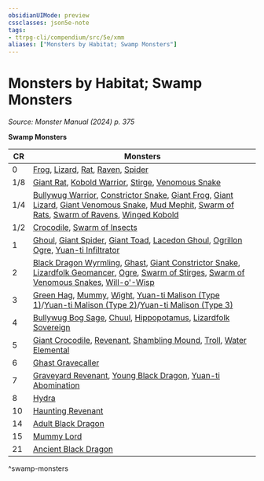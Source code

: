 ```yaml
---
obsidianUIMode: preview
cssclasses: json5e-note
tags:
- ttrpg-cli/compendium/src/5e/xmm
aliases: ["Monsters by Habitat; Swamp Monsters"]
---
```

# Monsters by Habitat; Swamp Monsters
*Source: Monster Manual (2024) p. 375* 

**Swamp Monsters**

| CR | Monsters |
|----|----------|
| 0 | [Frog](3-Compendium/bestiary/beast/frog-xmm.md), [Lizard](3-Compendium/bestiary/beast/lizard-xmm.md), [Rat](3-Compendium/bestiary/beast/rat-xmm.md), [Raven](3-Compendium/bestiary/beast/raven-xmm.md), [Spider](3-Compendium/bestiary/beast/spider-xmm.md) |
| 1/8 | [Giant Rat](3-Compendium/bestiary/beast/giant-rat-xmm.md), [Kobold Warrior](3-Compendium/bestiary/dragon/kobold-warrior-xmm.md), [Stirge](3-Compendium/bestiary/monstrosity/stirge-xmm.md), [Venomous Snake](3-Compendium/bestiary/beast/venomous-snake-xmm.md) |
| 1/4 | [Bullywug Warrior](3-Compendium/bestiary/fey/bullywug-warrior-xmm.md), [Constrictor Snake](3-Compendium/bestiary/beast/constrictor-snake-xmm.md), [Giant Frog](3-Compendium/bestiary/beast/giant-frog-xmm.md), [Giant Lizard](3-Compendium/bestiary/beast/giant-lizard-xmm.md), [Giant Venomous Snake](3-Compendium/bestiary/beast/giant-venomous-snake-xmm.md), [Mud Mephit](3-Compendium/bestiary/elemental/mud-mephit-xmm.md), [Swarm of Rats](3-Compendium/bestiary/beast/swarm-of-rats-xmm.md), [Swarm of Ravens](3-Compendium/bestiary/beast/swarm-of-ravens-xmm.md), [Winged Kobold](3-Compendium/bestiary/dragon/winged-kobold-xmm.md) |
| 1/2 | [Crocodile](3-Compendium/bestiary/beast/crocodile-xmm.md), [Swarm of Insects](3-Compendium/bestiary/beast/swarm-of-insects-xmm.md) |
| 1 | [Ghoul](3-Compendium/bestiary/undead/ghoul-xmm.md), [Giant Spider](3-Compendium/bestiary/beast/giant-spider-xmm.md), [Giant Toad](3-Compendium/bestiary/beast/giant-toad-xmm.md), [Lacedon Ghoul](3-Compendium/bestiary/undead/lacedon-ghoul-xmm.md), [Ogrillon Ogre](3-Compendium/bestiary/giant/ogrillon-ogre-xmm.md), [Yuan-ti Infiltrator](3-Compendium/bestiary/monstrosity/yuan-ti-infiltrator-xmm.md) |
| 2 | [Black Dragon Wyrmling](3-Compendium/bestiary/dragon/black-dragon-wyrmling-xmm.md), [Ghast](3-Compendium/bestiary/undead/ghast-xmm.md), [Giant Constrictor Snake](3-Compendium/bestiary/beast/giant-constrictor-snake-xmm.md), [Lizardfolk Geomancer](3-Compendium/bestiary/elemental/lizardfolk-geomancer-xmm.md), [Ogre](3-Compendium/bestiary/giant/ogre-xmm.md), [Swarm of Stirges](3-Compendium/bestiary/monstrosity/swarm-of-stirges-xmm.md), [Swarm of Venomous Snakes](3-Compendium/bestiary/beast/swarm-of-venomous-snakes-xmm.md), [Will-o'-Wisp](3-Compendium/bestiary/undead/will-o-wisp-xmm.md) |
| 3 | [Green Hag](3-Compendium/bestiary/fey/green-hag-xmm.md), [Mummy](3-Compendium/bestiary/undead/mummy-xmm.md), [Wight](3-Compendium/bestiary/undead/wight-xmm.md), [Yuan-ti Malison (Type 1)](3-Compendium/bestiary/monstrosity/yuan-ti-malison-type-1-xmm.md)/[Yuan-ti Malison (Type 2)](3-Compendium/bestiary/monstrosity/yuan-ti-malison-type-2-xmm.md)/[Yuan-ti Malison (Type 3)](3-Compendium/bestiary/monstrosity/yuan-ti-malison-type-3-xmm.md) |
| 4 | [Bullywug Bog Sage](3-Compendium/bestiary/fey/bullywug-bog-sage-xmm.md), [Chuul](3-Compendium/bestiary/aberration/chuul-xmm.md), [Hippopotamus](3-Compendium/bestiary/beast/hippopotamus-xmm.md), [Lizardfolk Sovereign](3-Compendium/bestiary/elemental/lizardfolk-sovereign-xmm.md) |
| 5 | [Giant Crocodile](3-Compendium/bestiary/beast/giant-crocodile-xmm.md), [Revenant](3-Compendium/bestiary/undead/revenant-xmm.md), [Shambling Mound](3-Compendium/bestiary/plant/shambling-mound-xmm.md), [Troll](3-Compendium/bestiary/giant/troll-xmm.md), [Water Elemental](3-Compendium/bestiary/elemental/water-elemental-xmm.md) |
| 6 | [Ghast Gravecaller](3-Compendium/bestiary/undead/ghast-gravecaller-xmm.md) |
| 7 | [Graveyard Revenant](3-Compendium/bestiary/undead/graveyard-revenant-xmm.md), [Young Black Dragon](3-Compendium/bestiary/dragon/young-black-dragon-xmm.md), [Yuan-ti Abomination](3-Compendium/bestiary/monstrosity/yuan-ti-abomination-xmm.md) |
| 8 | [Hydra](3-Compendium/bestiary/monstrosity/hydra-xmm.md) |
| 10 | [Haunting Revenant](3-Compendium/bestiary/undead/haunting-revenant-xmm.md) |
| 14 | [Adult Black Dragon](3-Compendium/bestiary/dragon/adult-black-dragon-xmm.md) |
| 15 | [Mummy Lord](3-Compendium/bestiary/undead/mummy-lord-xmm.md) |
| 21 | [Ancient Black Dragon](3-Compendium/bestiary/dragon/ancient-black-dragon-xmm.md) |
^swamp-monsters